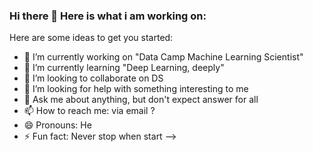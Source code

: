 ### Hi there 👋 Here is what i am working on:



Here are some ideas to get you started:

- 🔭 I’m currently working on "Data Camp Machine Learning Scientist"
- 🌱 I’m currently learning "Deep Learning, deeply"
- 👯 I’m looking to collaborate on DS
- 🤔 I’m looking for help with something interesting to me
- 💬 Ask me about anything, but don't expect answer for all
- 📫 How to reach me: via email ?
- 😄 Pronouns: He
- ⚡ Fun fact: Never stop when start
-->
